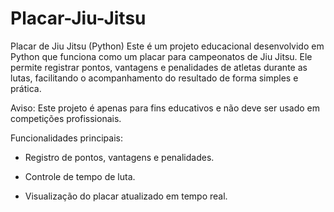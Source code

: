 # Placar-Jiu-Jitsu

Placar de Jiu Jitsu (Python)
Este é um projeto educacional desenvolvido em Python que funciona como um placar para campeonatos de Jiu Jitsu. Ele permite registrar pontos, vantagens e penalidades de atletas durante as lutas, facilitando o acompanhamento do resultado de forma simples e prática.

Aviso: Este projeto é apenas para fins educativos e não deve ser usado em competições profissionais.

Funcionalidades principais:

- Registro de pontos, vantagens e penalidades.

- Controle de tempo de luta.

- Visualização do placar atualizado em tempo real.
